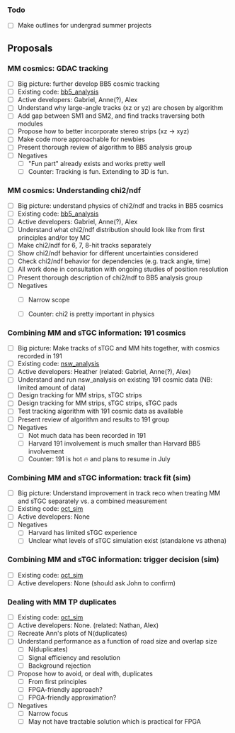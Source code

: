 ### Todo

- [ ] Make outlines for undergrad summer projects

## Proposals

### MM cosmics: GDAC tracking

- [ ] Big picture: further develop BB5 cosmic tracking
- [ ] Existing code: [bb5_analysis](https://gitlab.cern.ch/anwang/bb5_analysis)
- [ ] Active developers: Gabriel, Anne(?), Alex
- [ ] Understand why large-angle tracks (xz or yz) are chosen by algorithm
- [ ] Add gap between SM1 and SM2, and find tracks traversing both modules
- [ ] Propose how to better incorporate stereo strips (xz -> xyz)
- [ ] Make code more approachable for newbies
- [ ] Present thorough review of algorithm to BB5 analysis group
- [ ] Negatives
   - [ ] "Fun part" already exists and works pretty well
   - [ ] Counter: Tracking is fun. Extending to 3D is fun.

### MM cosmics: Understanding chi2/ndf

- [ ] Big picture: understand physics of chi2/ndf and tracks in BB5 cosmics
- [ ] Existing code: [bb5_analysis](https://gitlab.cern.ch/anwang/bb5_analysis)
- [ ] Active developers: Gabriel, Anne(?), Alex
- [ ] Understand what chi2/ndf distribution should look like from first principles and/or toy MC
- [ ] Make chi2/ndf for 6, 7, 8-hit tracks separately
- [ ] Show chi2/ndf behavior for different uncertainties considered
- [ ] Check chi2/ndf behavior for dependencies (e.g. track angle, time)
- [ ] All work done in consultation with ongoing studies of position resolution
- [ ] Present thorough description of chi2/ndf to BB5 analysis group
- [ ] Negatives
   - [ ] Narrow scope
   - [ ] Counter: chi2 is pretty important in physics


### Combining MM and sTGC information: 191 cosmics

- [ ] Big picture: Make tracks of sTGC and MM hits together, with cosmics recorded in 191
- [ ] Existing code: [nsw_analysis](https://gitlab.cern.ch/atlas-muon-nsw-tools/nsw_analysis)
- [ ] Active developers: Heather (related: Gabriel, Anne(?), Alex)
- [ ] Understand and run nsw_analysis on existing 191 cosmic data (NB: limited amount of data)
- [ ] Design tracking for MM strips, sTGC strips
- [ ] Design tracking for MM strips, sTGC strips, sTGC pads
- [ ] Test tracking algorithm with 191 cosmic data as available
- [ ] Present review of algorithm and results to 191 group
- [ ] Negatives
   - [ ] Not much data has been recorded in 191
   - [ ] Harvard 191 involvement is much smaller than Harvard BB5 involvement
   - [ ] Counter: 191 is hot :fire: and plans to resume in July

### Combining MM and sTGC information: track fit (sim)

- [ ] Big picture: Understand improvement in track reco when treating MM and sTGC separately vs. a combined measurement
- [ ] Existing code: [oct_sim](https://github.com/sezata/oct_sim)
- [ ] Active developers: None
- [ ] Negatives
   - [ ] Harvard has limited sTGC experience
   - [ ] Unclear what levels of sTGC simulation exist (standalone vs athena)

### Combining MM and sTGC information: trigger decision (sim)

- [ ] Existing code: [oct_sim](https://github.com/sezata/oct_sim)
- [ ] Active developers: None (should ask John to confirm)

### Dealing with MM TP duplicates

- [ ] Existing code: [oct_sim](https://github.com/sezata/oct_sim)
- [ ] Active developers: None. (related: Nathan, Alex)
- [ ] Recreate Ann's plots of N(duplicates)
- [ ] Understand performance as a function of road size and overlap size
   - [ ] N(duplicates)
   - [ ] Signal efficiency and resolution
   - [ ] Background rejection
- [ ] Propose how to avoid, or deal with, duplicates
   - [ ] From first principles
   - [ ] FPGA-friendly approach?
   - [ ] FPGA-friendly approximation?
- [ ] Negatives
   - [ ] Narrow focus
   - [ ] May not have tractable solution which is practical for FPGA

